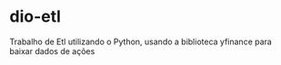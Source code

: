 # dio-etl
Trabalho de Etl utilizando o Python, usando a biblioteca yfinance para baixar dados  de ações
